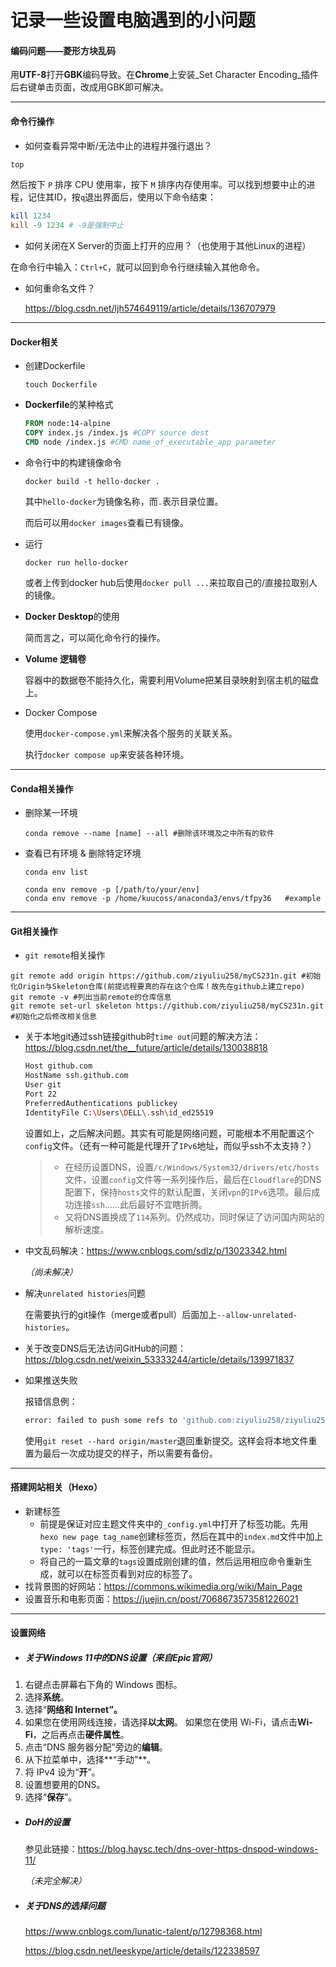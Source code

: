 # 记录一些设置电脑遇到的小问题 #



#### 编码问题——菱形方块乱码

用**UTF-8**打开**GBK**编码导致。在**Chrome**上安装_Set Character Encoding_插件后右键单击页面，改成用GBK即可解决。

---

#### 命令行操作

- 如何查看异常中断/无法中止的进程并强行退出？

```powershell
top
```

然后按下 `P` 排序 CPU 使用率，按下 `M` 排序内存使用率。可以找到想要中止的进程，记住其ID，按`q`退出界面后，使用以下命令结束：

```powershell
kill 1234
kill -9 1234 # -9是强制中止
```

- 如何关闭在X Server的页面上打开的应用？（也使用于其他Linux的进程）

在命令行中输入：`Ctrl+C`，就可以回到命令行继续输入其他命令。

- 如何重命名文件？

  https://blog.csdn.net/ljh574649119/article/details/136707979

---

#### Docker相关

- 创建Dockerfile

  ```
  touch Dockerfile
  ```

- **Dockerfile**的某种格式

  ```dockerfile
  FROM node:14-alpine
  COPY index.js /index.js #COPY source dest
  CMD node /index.js #CMD name_of_executable_app parameter
  ```

- 命令行中的构建镜像命令

  ```
  docker build -t hello-docker .
  ```

  其中`hello-docker`为镜像名称，而`.`表示目录位置。

  而后可以用`docker images`查看已有镜像。

- 运行

  `docker run hello-docker`

  或者上传到docker hub后使用`docker pull ...`来拉取自己的/直接拉取别人的镜像。

- **Docker Desktop**的使用

  简而言之，可以简化命令行的操作。

- **Volume 逻辑卷**

  容器中的数据卷不能持久化，需要利用Volume把某目录映射到宿主机的磁盘上。

- Docker Compose

  使用`docker-compose.yml`来解决各个服务的关联关系。

  执行`docker compose up`来安装各种环境。

---

#### Conda相关操作

- 删除某一环境

  ```
  conda remove --name [name] --all #删除该环境及之中所有的软件
  ```

- 查看已有环境 & 删除特定环境

  ```
  conda env list
   
  conda env remove -p [/path/to/your/env]
  conda env remove -p /home/kuucoss/anaconda3/envs/tfpy36   #example
  ```

----

#### Git相关操作

- `git remote`相关操作

```
git remote add origin https://github.com/ziyuliu258/myCS231n.git #初始化Origin与Skeleton仓库(前提远程要真的存在这个仓库！故先在github上建立repo)
git remote -v #列出当前remote的仓库信息
git remote set-url skeleton https://github.com/ziyuliu258/myCS231n.git #初始化之后修改相关信息
```

- 关于本地git通过ssh链接github时`time out`问题的解决方法：https://blog.csdn.net/the__future/article/details/130038818

  ```bash
  Host github.com
  HostName ssh.github.com
  User git
  Port 22
  PreferredAuthentications publickey
  IdentityFile C:\Users\DELL\.ssh\id_ed25519
  ```

  设置如上，之后解决问题。其实有可能是网络问题，可能根本不用配置这个`config`文件。（还有一种可能是代理开了`IPv6`地址，而似乎ssh不太支持？）
  
  > - 在经历设置DNS，设置`/c/Windows/System32/drivers/etc/hosts`文件，设置`config`文件等一系列操作后，最后在`Cloudflare`的DNS配置下，保持`hosts`文件的默认配置，关闭`vpn`的`IPv6`选项。最后成功连接`ssh`……此后最好不宜瞎折腾。
  > - 又将DNS置换成了`114`系列。仍然成功，同时保证了访问国内网站的解析速度。
  
- 中文乱码解决：https://www.cnblogs.com/sdlz/p/13023342.html

  _（尚未解决）_
  
- 解决`unrelated histories`问题

  在需要执行的git操作（merge或者pull）后面加上`--allow-unrelated-histories`。
  
- 关于改变DNS后无法访问GitHub的问题：https://blog.csdn.net/weixin_53333244/article/details/139971837

- 如果推送失败

  报错信息例：

  ```bash
  error: failed to push some refs to 'github.com:ziyuliu258/ziyuliu258.git'
  ```

  使用`git reset --hard origin/master`退回重新提交。这样会将本地文件重置为最后一次成功提交的样子，所以需要有备份。

----

#### 搭建网站相关（Hexo） 

- 新建标签
  - 前提是保证对应主题文件夹中的`_config.yml`中打开了标签功能。先用`hexo new page tag_name`创建标签页，然后在其中的`index.md`文件中加上`type: 'tags'`一行，标签创建完成。但此时还不能显示。
  - 将自己的一篇文章的`tags`设置成刚创建的值，然后运用相应命令重新生成，就可以在标签页看到对应的标签了。
- 找背景图的好网站：https://commons.wikimedia.org/wiki/Main_Page
- 设置音乐和电影页面：https://juejin.cn/post/7068673573581226021

----

#### 设置网络 

- ##### 关于Windows 11中的DNS设置（来自Epic官网）

1. 右键点击屏幕右下角的 Windows 图标。
2. 选择**系统**。
3. 选择“**网络和 Internet”。**
4. 如果您在使用网线连接，请选择**以太网**。 如果您在使用 Wi-Fi，请点击**Wi-Fi**，之后再点击**硬件属性**。
5. 点击“DNS 服务器分配”旁边的**编辑**。
6. 从下拉菜单中，选择**“手动”**。
7. 将 IPv4 设为“**开**”。
8. 设置想要用的DNS。
10. 选择“**保存**”。

- ##### DoH的设置

  参见此链接：https://blog.haysc.tech/dns-over-https-dnspod-windows-11/

  *（未完全解决）*

- ##### 关于DNS的选择问题

  https://www.cnblogs.com/lunatic-talent/p/12798368.html
  
  https://blog.csdn.net/leeskype/article/details/122338597